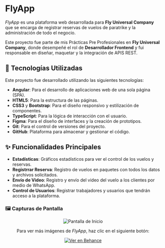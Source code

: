 # FlyApp

_FlyApp_ es una plataforma web desarrollada para **Fly Universal Company** que se encarga de registrar reservas de vuelos de paratrike y la administración de todo el negocio.

Este proyecto fue parte de mis Prácticas Pre Profesionales en **Fly Universal Company**, donde desempeñé el rol de **Desarrollador Frontend** y fui responsable en diseñar, maquetar y la integración de APIS REST.

## 🚀 Tecnologías Utilizadas

Este proyecto fue desarrollado utilizando las siguientes tecnologías:

- **Angular**: Para el desarrollo de aplicaciones web de una sola página (SPA).
- **HTML5**: Para la estructura de las páginas.
- **CSS3** y **Bootstrap**: Para el diseño responsivo y estilización de componentes.
- **TypeScript**: Para la lógica de interacción con el usuario.
- **Figma**: Para el diseño de interfaces y la creación de prototipos.
- **Git**: Para el control de versiones del proyecto.
- **GitHub**: Plataforma para almacenar y gestionar el código.

## ✨ Funcionalidades Principales

- **Estadísticas**: Gráficos estadísticos para ver el control de los vuelos y reservas.
- **Registrrar Reserva**: Registro de vuelos en paquetes con todos los datos y archivos solicitados.
- **Envío de Video**: Registro y envío del video del vuelo a los clientes por medio de WhatsApp.
- **Control de Usuarios**: Registrar trabajadores y usuarios que tendrán acceso a la plataforma.

### 🖼️ Capturas de Pantalla

<div align="center">

![Pantalla de Inicio](https://i.imgur.com/aFXvV4G.png)

Para ver más imágenes de _FlyApp_, haz clic en el siguiente botón:

[![Ver en Behance](https://img.shields.io/badge/Ver%20en%20Behance-00A0FF?style=for-the-badge&logo=behance&logoColor=white)](https://www.behance.net/gallery/208899371/Web-FlyApp)

</div>
